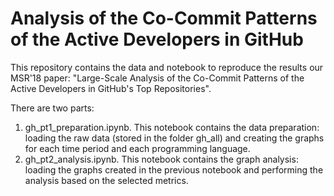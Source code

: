 # Analysis of the Co-Commit Patterns of the Active Developers in GitHub
This repository contains the data and notebook to reproduce the results our MSR'18 paper: "Large-Scale Analysis of the Co-Commit Patterns of the Active Developers in GitHub's Top Repositories".

There are two parts:
1. gh_pt1_preparation.ipynb. This notebook contains the data preparation: loading the raw data (stored in the folder gh_all) and creating the graphs for each time period and each programming language.
2. gh_pt2_analysis.ipynb. This notebook contains the graph analysis: loading the graphs created in the previous notebook and performing the analysis based on the selected metrics.
